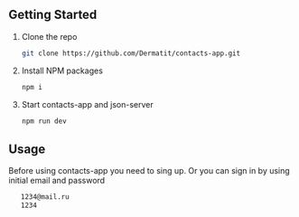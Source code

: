 <!-- GETTING STARTED -->
## Getting Started

1. Clone the repo
   ```sh
   git clone https://github.com/Dermatit/contacts-app.git
   ```
2. Install NPM packages
   ```sh
   npm i
   ```
3. Start contacts-app and json-server
   ```sh
   npm run dev
   ```

## Usage

Before using contacts-app you need to sing up. Or you can sign in by using initial email and password
```sh
   1234@mail.ru
   1234
```
